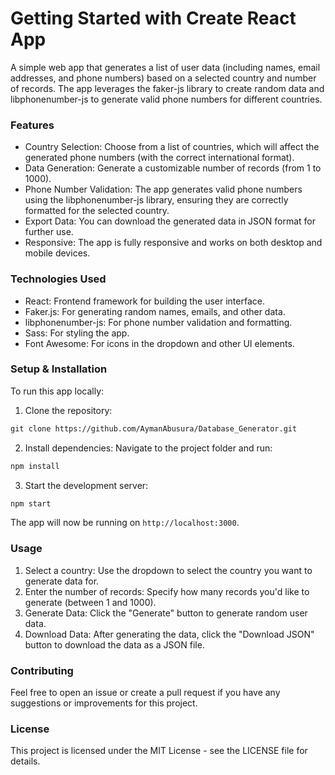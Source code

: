 # Getting Started with Create React App

A simple web app that generates a list of user data (including names, email addresses, and phone numbers) based on a selected country and number of records. The app leverages the faker-js library to create random data and libphonenumber-js to generate valid phone numbers for different countries.

### Features
* Country Selection: Choose from a list of countries, which will affect the generated phone numbers (with the correct international format).
* Data Generation: Generate a customizable number of records (from 1 to 1000).
* Phone Number Validation: The app generates valid phone numbers using the libphonenumber-js library, ensuring they are correctly formatted for the selected country.
* Export Data: You can download the generated data in JSON format for further use.
* Responsive: The app is fully responsive and works on both desktop and mobile devices.

### Technologies Used
* React: Frontend framework for building the user interface.
* Faker.js: For generating random names, emails, and other data.
* libphonenumber-js: For phone number validation and formatting.
* Sass: For styling the app.
* Font Awesome: For icons in the dropdown and other UI elements.

### Setup & Installation
To run this app locally:

1. Clone the repository:
```markdown
git clone https://github.com/AymanAbusura/Database_Generator.git
```

2. Install dependencies:
Navigate to the project folder and run:
```markdown
npm install
```

3. Start the development server:
```markdown
npm start
```
The app will now be running on `http://localhost:3000`.

### Usage
1. Select a country: Use the dropdown to select the country you want to generate data for.
2. Enter the number of records: Specify how many records you'd like to generate (between 1 and 1000).
3. Generate Data: Click the "Generate" button to generate random user data.
4. Download Data: After generating the data, click the "Download JSON" button to download the data as a JSON file.

### Contributing
Feel free to open an issue or create a pull request if you have any suggestions or improvements for this project.

### License
This project is licensed under the MIT License - see the LICENSE file for details.